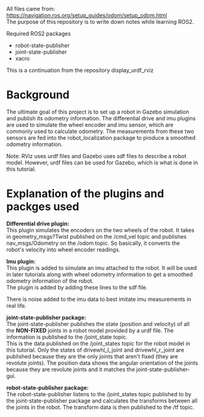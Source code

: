 All files came from:  
https://navigation.ros.org/setup_guides/odom/setup_odom.html  
The purpose of this repository is to write down notes while learning ROS2.  

Required ROS2 packages
- robot-state-publisher
- joint-state-publisher
- xacro

This is a continuation from the repository display_urdf_rviz

# Background
The ultimate goal of this project is to set up a robot in Gazebo simulation and publish its odometry information. The differential drive and imu plugins are used to simulate the wheel encoder and imu sensor, which are commonly used to calculate odometry. The measurements from these two sensors are fed into the robot_localization package to produce a smoothed odometry information.

Note: RViz uses urdf files and Gazebo uses sdf files to describe a robot model. However, urdf files can be used for Gazebo, which is what is done in this tutorial.  

# Explanation of the plugins and packges used
**Differential drive plugin:**  
This plugin simulates the encoders on the two wheels of the robot. It takes in geometry_msgs?Twist published on the /cmd_vel topic and publishes nav_msgs/Odometry on the /odom topic. So basically, it converts the robot's velocity into wheel encoder readings.

**Imu plugin:**  
This plugin is added to simulate an imu attached to the robot. It will be used in later tutorials along with wheel odometry information to get a smoothed odometry information of the robot.  
The plugin is added by adding these lines to the sdf file.

There is noise added to the imu data to best imitate imu measurements in real life.  

**joint-state-publisher package:**  
The joint-state-publisher publishes the state (position and velocity) of all the **NON-FIXED** joints in a robot model provided by a urdf file. The information is published to the /joint_state topic.  
This is the data published on the /joint_states topic for the robot model in this tutorial. Only the states of drivewhl_l_joint and drivewhl_r_joint are published because they are the only joints that aren't fixed (they are revolute joints). The position data shows the angular orientation of the joints because they are revolute joints and it matches the joint-state-publisher-gui.

**robot-state-publisher package:**  
The robot-state-publisher listens to the /joint_states topic published to by the joint-state-publisher package and calculates the transforms between all the joints in the robot. The transform data is then published to the /tf topic.  






